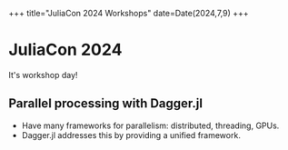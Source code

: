 +++
title="JuliaCon 2024 Workshops"
date=Date(2024,7,9)
+++

# JuliaCon 2024

It's workshop day!

## Parallel processing with Dagger.jl

- Have many frameworks for parallelism: distributed, threading, GPUs.
- Dagger.jl addresses this by providing a unified framework.
